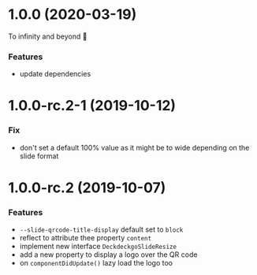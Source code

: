 <a name="1.0.0"></a>

# 1.0.0 (2020-03-19)

To infinity and beyond 🚀

### Features

- update dependencies

<a name="1.0.0-rc.2-1"></a>

# 1.0.0-rc.2-1 (2019-10-12)

### Fix

- don't set a default 100% value as it might be to wide depending on the slide format

<a name="1.0.0-rc.2"></a>

# 1.0.0-rc.2 (2019-10-07)

### Features

- `--slide-qrcode-title-display` default set to `block`
- reflect to attribute thee property `content`
- implement new interface `DeckdeckgoSlideResize`
- add a new property to display a logo over the QR code
- on `componentDidUpdate()` lazy load the logo too

